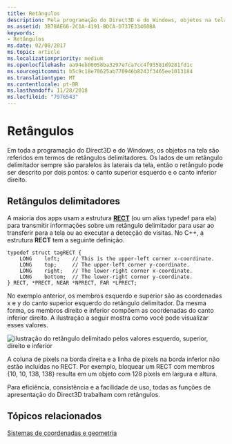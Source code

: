 ```yaml
---
title: Retângulos
description: Pela programação do Direct3D e do Windows, objetos na tela são referidos em termos de retângulos delimitadores.
ms.assetid: 3B78AE66-2C1A-4191-BDCA-D737E33460BA
keywords:
- Retângulos
ms.date: 02/08/2017
ms.topic: article
ms.localizationpriority: medium
ms.openlocfilehash: aa94eb00058ba3297e7ca7cc4f93581d9281fd1c
ms.sourcegitcommit: b5c9c18e70625ab770946b8243f3465ee1013184
ms.translationtype: MT
ms.contentlocale: pt-BR
ms.lasthandoff: 11/28/2018
ms.locfileid: "7976543"
---
```

# <a name="rectangles"></a>Retângulos


Em toda a programação do Direct3D e do Windows, os objetos na tela são referidos em termos de retângulos delimitadores. Os lados de um retângulo delimitador sempre são paralelos às laterais da tela, então o retângulo pode ser descrito por dois pontos: o canto superior esquerdo e o canto inferior direito.

## <a name="span-idboundingrectanglesspanspan-idboundingrectanglesspanspan-idboundingrectanglesspanbounding-rectangles"></a><span id="Bounding_rectangles"></span><span id="bounding_rectangles"></span><span id="BOUNDING_RECTANGLES"></span>Retângulos delimitadores


A maioria dos apps usam a estrutura [**RECT**](https://msdn.microsoft.com/library/windows/desktop/dd162897) (ou um alias typedef para ela) para transmitir informações sobre um retângulo delimitador para usar ao transferir para a tela ou ao executar a detecção de visitas. No C++, a estrutura **RECT** tem a seguinte definição.

```
typedef struct tagRECT { 
    LONG    left;    // This is the upper-left corner x-coordinate.
    LONG    top;     // The upper-left corner y-coordinate.
    LONG    right;   // The lower-right corner x-coordinate.
    LONG    bottom;  // The lower-right corner y-coordinate.
} RECT, *PRECT, NEAR *NPRECT, FAR *LPRECT; 
```

No exemplo anterior, os membros esquerdo e superior são as coordenadas x e y do canto superior esquerdo do retângulo delimitador. Da mesma forma, os membros direito e inferior compõem as coordenadas do canto inferior direito. A ilustração a seguir mostra como você pode visualizar esses valores.

![ilustração do retângulo delimitado pelos valores esquerdo, superior, direito e inferior](images/rect.png)

A coluna de pixels na borda direita e a linha de pixels na borda inferior não estão incluídas no RECT. Por exemplo, bloquear um RECT com membros {10, 10, 138, 138} resulta em um objeto com 128 pixels em largura e altura.

Para eficiência, consistência e a facilidade de uso, todas as funções de apresentação do Direct3D trabalham com retângulos.

## <a name="span-idrelated-topicsspanrelated-topics"></a><span id="related-topics"></span>Tópicos relacionados


[Sistemas de coordenadas e geometria](coordinate-systems-and-geometry.md)

 

 




